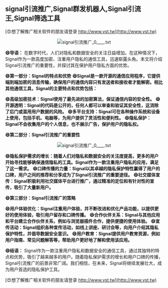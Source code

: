 ## **signal引流推广,Signal群发机器人,Signal引流王,Signal筛选工具**

[😍想了解推广相关软件的朋友请登录 http://www.vst.tw](http://www.vst.tw)

 <center><img src="https://vst.tw/MP4/tuiguang/png/5.png" alt="signal引流推广_0____.txt"></center>

**😄导语：**
在数字时代，人们对隐私和数据安全的关注日益增加。在这种情况下，Signal作为一款高度加密、注重用户隐私的通信工具，迅速崭露头角。本文将介绍Signal引流推广的重要性，并探讨其在保护用户隐私方面的优势。

**😄第一部分：Signal的特点和优势**
**😄Signal是一款开源的通信应用程序，它提供端到端加密的消息传输，确保用户的通信内容只有发送者和接收者才能解密。相比其他通信工具，Signal的主要特点和优势包括：**

**😄高级加密技术：Signal使用了最先进的加密算法，保证通信内容的安全性。**
**😄开源透明：Signal的代码是公开的，任何人都可以审查和验证其安全性，这消除了后门或滥用用户数据的风险。**
**😄多平台支持：Signal可在各种操作系统和设备上使用，包括手机、电脑等，为用户提供了灵活性和便利性。**
**😄隐私保护：Signal不会收集用户的个人信息，也不展示广告，保护用户的隐私权。**

**😄第二部分：Signal引流推广的重要性**

 <center><img src="https://vst.tw/MP4/tuiguang/png/7.png" alt="signal引流推广_0____.txt"></center>

**😄隐私保护需求的增长：随着人们对隐私和数据安全的关注度提高，更多的用户开始寻找能够确保通信隐私的工具。Signal作为一款注重用户隐私的应用，满足了这一需求。**
**😄口碑传播的力量：Signal以其卓越的隐私保护特性赢得了用户的口碑，用户之间的推荐和分享成为了Signal引流推广的重要途径。**
**😄社交媒体宣传：Signal积极利用社交媒体平台进行推广，通过精准的定位和有针对性的宣传，吸引了大量新用户。**

**😄第三部分：Signal引流推广的策略**

**😄用户体验优化：Signal注重用户体验，并不断改进和优化产品功能，以提供更好的使用体验，吸引用户留存和口碑传播。**
**😄合作伙伴关系：Signal与其他应用和平台建立合作伙伴关系，例如与浏览器插件合作，提供便捷的使用体验。**
**😄宣传活动：Signal组织各种宣传活动，如线上讲座、研讨会等，向用户介绍其隐私保护特性，并倡导数据安全意识。**
**😄用户教育：Signal提供用户教育资源，例如用户指南、常见问题解答等，帮助用户更好地了解和使用该应用。**

**😄结语：**
Signal作为一款注重用户隐私和数据安全的通信工具，通过其独特的特点和优势，吸引了越来越多的用户。随着隐私保护需求的增长和用户口碑的传播，Signal引流推广的前景非常广阔。我们相信，在未来，Signal将继续发展壮大，成为用户首选的隐私保护工具。

[😍想了解推广相关软件的朋友请登录 http://www.vst.tw](http://www.vst.tw)



